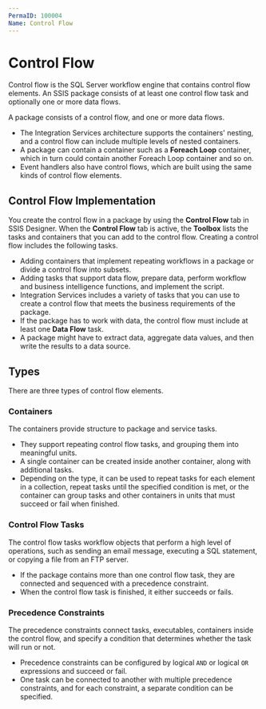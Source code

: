 ```yaml
---
PermaID: 100004
Name: Control Flow
---
```


# Control Flow

Control flow is the SQL Server workflow engine that contains control flow elements. An SSIS package consists of at least one control flow task and optionally one or more data flows.

A package consists of a control flow, and one or more data flows. 

 - The Integration Services architecture supports the containers' nesting, and a control flow can include multiple levels of nested containers. 
 - A package can contain a container such as a **Foreach Loop** container, which in turn could contain another Foreach Loop container and so on.
 - Event handlers also have control flows, which are built using the same kinds of control flow elements.

## Control Flow Implementation

You create the control flow in a package by using the **Control Flow** tab in SSIS Designer. When the **Control Flow** tab is active, the **Toolbox** lists the tasks and containers that you can add to the control flow. Creating a control flow includes the following tasks.

 - Adding containers that implement repeating workflows in a package or divide a control flow into subsets.
 - Adding tasks that support data flow, prepare data, perform workflow and business intelligence functions, and implement the script.
 - Integration Services includes a variety of tasks that you can use to create a control flow that meets the business requirements of the package. 
 - If the package has to work with data, the control flow must include at least one **Data Flow** task. 
 - A package might have to extract data, aggregate data values, and then write the results to a data source.

## Types 

There are three types of control flow elements.

### Containers 

The containers provide structure to package and service tasks. 

 - They support repeating control flow tasks, and grouping them into meaningful units. 
 - A single container can be created inside another container, along with additional tasks. 
 - Depending on the type, it can be used to repeat tasks for each element in a collection, repeat tasks until the specified condition is met, or the container can group tasks and other containers in units that must succeed or fail when finished.

### Control Flow Tasks 

The control flow tasks workflow objects that perform a high level of operations, such as sending an email message, executing a SQL statement, or copying a file from an FTP server. 

 - If the package contains more than one control flow task, they are connected and sequenced with a precedence constraint. 
 - When the control flow task is finished, it either succeeds or fails.

### Precedence Constraints

The precedence constraints connect tasks, executables, containers inside the control flow, and specify a condition that determines whether the task will run or not. 

 - Precedence constraints can be configured by logical `AND` or logical `OR` expressions and succeed or fail. 
 - One task can be connected to another with multiple precedence constraints, and for each constraint, a separate condition can be specified.
